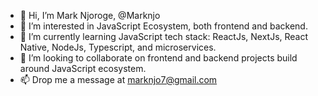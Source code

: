 - 👋 Hi, I’m Mark Njoroge, @Marknjo
- 👀 I’m interested in JavaScript Ecosystem, both frontend and backend. 
- 🌱 I’m currently learning JavaScript tech stack: ReactJs, NextJs, React Native, NodeJs, Typescript, and microservices. 
- 💞️ I’m looking to collaborate on frontend and backend projects build around JavaScript ecosystem. 
- 📫 Drop me a message at marknjo7@gmail.com 


